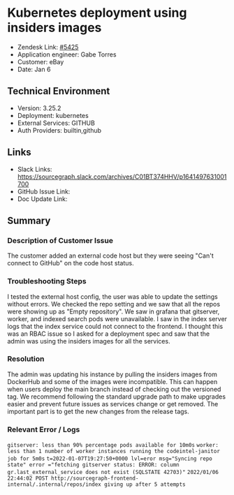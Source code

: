 
# Kubernetes deployment using insiders images <!-- Ticket Title  Hint: include keywords to make it searchable -->

- Zendesk Link: [#5425](https://sourcegraph.zendesk.com/agent/tickets/5425)
- Application engineer: Gabe Torres
- Customer: eBay <!-- Redact if this contains personally identifying information -->
- Date: Jan 6

<!-- Data populated from integration, speak to Ben Gordon or Michael Bali if not working -->
<!-- During Internal team trial, fill missing data manually (we are waiting for all data to sync) -->

## Technical Environment
- Version: 3.25.2​
- Deployment: kubernetes
- External Services: GITHUB
- Auth Providers: builtin,github


## Links
<!-- Data for application engineer manual entry -->
- Slack Links: https://sourcegraph.slack.com/archives/C01BT374HHV/p1641497631001700 
- GitHub Issue Link:
- Doc Update Link:

## Summary
### Description of Customer Issue
The customer added an external code host but they were seeing "Can't connect to GitHub" on the code host status.

### Troubleshooting Steps
I tested the external host config, the user was able to update the settings without errors.
We checked the repo setting and we saw that all the repos were showing up as "Empty repository".
We saw in grafana that gitserver, worker, and indexed search pods were unavailable.
I saw in the index server logs that the index service could not connect to the frontend.
I thought this was an RBAC issue so I asked for a deployment spec and saw that the admin was using the insiders images for all the services.

### Resolution
The admin was updating his instance by pulling the insiders images from DockerHub and some of the images were incompatible. This can happen when users deploy the main branch instead of checking out the versioned tag. We recommend following the standard upgrade path to make upgrades easier and prevent future issues as services change or get removed. The important part is to get the new changes from the release tags. 

### Relevant Error / Logs
<!-- Please redact keys, tokens, and personal identifying information -->
`gitserver: less than 90% percentage pods available for 10m0s`
`worker: less than 1 number of worker instances running the codeintel-janitor job for 5m0s`
`t=2022-01-07T19:27:50+0000 lvl=eror msg="Syncing repo state" error ="fetching gitserver status: ERROR: column gr.last_external_service does not exist (SQLSTATE 42703)"`
`2022/01/06 22:44:02 POST http://sourcegraph-frontend-internal/.internal/repos/index giving up after 5 attempts`

<!-- Once complete, upload a copy to https://github.com/sourcegraph/support-tools-internal/tree/main/resolved-tickets as a .md file -->
<!-- Name the file 5425.md -->
